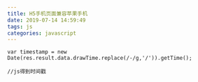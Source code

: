 ```yaml
---
title: H5手机页面兼容苹果手机
date: 2019-07-14 14:59:49
tags: js
categories: javascript
---
```


    var timestamp = new Date(res.result.data.drawTime.replace(/-/g,'/')).getTime();

    //js得到时间戳

